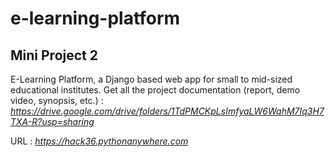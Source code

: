 # e-learning-platform

## Mini Project 2
E-Learning Platform, a Django based web app for small to mid-sized educational institutes.
Get all the project documentation (report, demo video, synopsis, etc.) :
*https://drive.google.com/drive/folders/1TdPMCKpLsImfyaLW6WahM7Iq3H7TXA-R?usp=sharing*

URL : *https://hack36.pythonanywhere.com*
